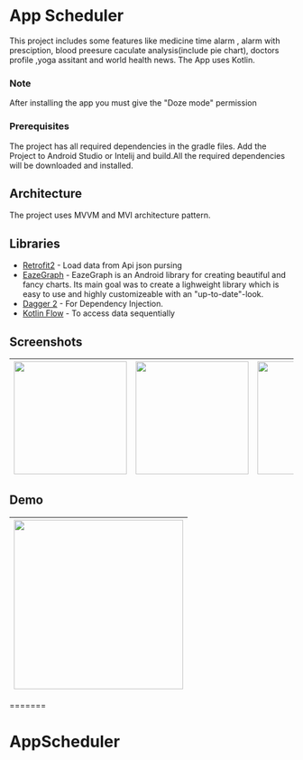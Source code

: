 # App Scheduler

This project includes some features like medicine time alarm , alarm with presciption, blood preesure caculate analysis(include pie chart), doctors profile ,yoga assitant and world health news. The App uses Kotlin.

### Note
After installing the app you must give the "Doze mode" permission

### Prerequisites

The project has all required dependencies in the gradle files. 
Add the Project to Android Studio or Intelij and build.All the required dependencies will be downloaded and installed.

## Architecture

The project uses MVVM and MVI architecture pattern.

## Libraries 

* [Retrofit2](https://riptutorial.com/retrofit2) - Load data from Api json pursing
* [EazeGraph](https://github.com/blackfizz/EazeGraph) - EazeGraph is an Android library for creating beautiful and fancy charts. Its main goal was to create a lighweight library which is easy to use and highly customizeable with an "up-to-date"-look.
* [Dagger 2](https://dagger.dev/dev-guide/) - For Dependency Injection.
* [Kotlin Flow](https://developer.android.com/kotlin/flow) - To access data sequentially


## Screenshots
|<img src="https://imgur.com/a/ZVVk7ZE" width=200/>|<img src="screenshots/create.png" width=200/>|<img src="screenshots/select.png" width=200/>|
|:----:|:----:|:----:|

## Demo
|<img src="demo/demo.gif" width=300/>|
|:----:|
=======
# AppScheduler
